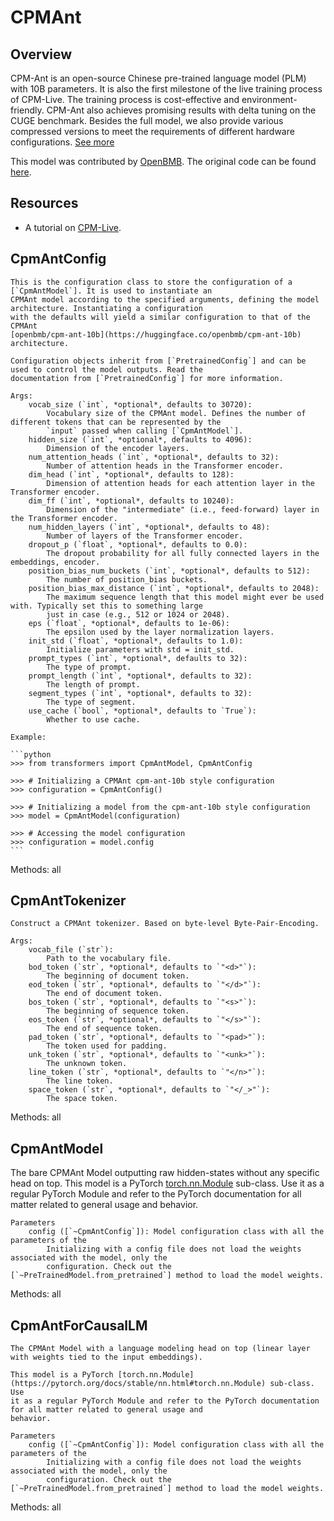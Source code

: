<!--Copyright 2022 The HuggingFace Team and The OpenBMB Team. All rights reserved.

Licensed under the Apache License, Version 2.0 (the "License"); you may not use this file except in compliance with
the License. You may obtain a copy of the License at

http://www.apache.org/licenses/LICENSE-2.0

Unless required by applicable law or agreed to in writing, software distributed under the License is distributed on
an "AS IS" BASIS, WITHOUT WARRANTIES OR CONDITIONS OF ANY KIND, either express or implied. See the License for the
specific language governing permissions and limitations under the License.

⚠️ Note that this file is in Markdown but contain specific syntax for our doc-builder (similar to MDX) that may not be
rendered properly in your Markdown viewer.

-->

# CPMAnt

## Overview

CPM-Ant is an open-source Chinese pre-trained language model (PLM) with 10B parameters. It is also the first milestone of the live training process of CPM-Live. The training process is cost-effective and environment-friendly. CPM-Ant also achieves promising results with delta tuning on the CUGE benchmark. Besides the full model, we also provide various compressed versions to meet the requirements of different hardware configurations. [See more](https://github.com/OpenBMB/CPM-Live/tree/cpm-ant/cpm-live)

This model was contributed by [OpenBMB](https://huggingface.co/openbmb). The original code can be found [here](https://github.com/OpenBMB/CPM-Live/tree/cpm-ant/cpm-live).

## Resources

- A tutorial on [CPM-Live](https://github.com/OpenBMB/CPM-Live/tree/cpm-ant/cpm-live).

## CpmAntConfig


    This is the configuration class to store the configuration of a [`CpmAntModel`]. It is used to instantiate an
    CPMAnt model according to the specified arguments, defining the model architecture. Instantiating a configuration
    with the defaults will yield a similar configuration to that of the CPMAnt
    [openbmb/cpm-ant-10b](https://huggingface.co/openbmb/cpm-ant-10b) architecture.

    Configuration objects inherit from [`PretrainedConfig`] and can be used to control the model outputs. Read the
    documentation from [`PretrainedConfig`] for more information.

    Args:
        vocab_size (`int`, *optional*, defaults to 30720):
            Vocabulary size of the CPMAnt model. Defines the number of different tokens that can be represented by the
            `input` passed when calling [`CpmAntModel`].
        hidden_size (`int`, *optional*, defaults to 4096):
            Dimension of the encoder layers.
        num_attention_heads (`int`, *optional*, defaults to 32):
            Number of attention heads in the Transformer encoder.
        dim_head (`int`, *optional*, defaults to 128):
            Dimension of attention heads for each attention layer in the Transformer encoder.
        dim_ff (`int`, *optional*, defaults to 10240):
            Dimension of the "intermediate" (i.e., feed-forward) layer in the Transformer encoder.
        num_hidden_layers (`int`, *optional*, defaults to 48):
            Number of layers of the Transformer encoder.
        dropout_p (`float`, *optional*, defaults to 0.0):
            The dropout probability for all fully connected layers in the embeddings, encoder.
        position_bias_num_buckets (`int`, *optional*, defaults to 512):
            The number of position_bias buckets.
        position_bias_max_distance (`int`, *optional*, defaults to 2048):
            The maximum sequence length that this model might ever be used with. Typically set this to something large
            just in case (e.g., 512 or 1024 or 2048).
        eps (`float`, *optional*, defaults to 1e-06):
            The epsilon used by the layer normalization layers.
        init_std (`float`, *optional*, defaults to 1.0):
            Initialize parameters with std = init_std.
        prompt_types (`int`, *optional*, defaults to 32):
            The type of prompt.
        prompt_length (`int`, *optional*, defaults to 32):
            The length of prompt.
        segment_types (`int`, *optional*, defaults to 32):
            The type of segment.
        use_cache (`bool`, *optional*, defaults to `True`):
            Whether to use cache.

    Example:

    ```python
    >>> from transformers import CpmAntModel, CpmAntConfig

    >>> # Initializing a CPMAnt cpm-ant-10b style configuration
    >>> configuration = CpmAntConfig()

    >>> # Initializing a model from the cpm-ant-10b style configuration
    >>> model = CpmAntModel(configuration)

    >>> # Accessing the model configuration
    >>> configuration = model.config
    ```

Methods: all

## CpmAntTokenizer


    Construct a CPMAnt tokenizer. Based on byte-level Byte-Pair-Encoding.

    Args:
        vocab_file (`str`):
            Path to the vocabulary file.
        bod_token (`str`, *optional*, defaults to `"<d>"`):
            The beginning of document token.
        eod_token (`str`, *optional*, defaults to `"</d>"`):
            The end of document token.
        bos_token (`str`, *optional*, defaults to `"<s>"`):
            The beginning of sequence token.
        eos_token (`str`, *optional*, defaults to `"</s>"`):
            The end of sequence token.
        pad_token (`str`, *optional*, defaults to `"<pad>"`):
            The token used for padding.
        unk_token (`str`, *optional*, defaults to `"<unk>"`):
            The unknown token.
        line_token (`str`, *optional*, defaults to `"</n>"`):
            The line token.
        space_token (`str`, *optional*, defaults to `"</_>"`):
            The space token.
    

Methods: all

## CpmAntModel

The bare CPMAnt Model outputting raw hidden-states without any specific head on top.
    This model is a PyTorch [torch.nn.Module](https://pytorch.org/docs/stable/nn.html#torch.nn.Module) sub-class. Use
    it as a regular PyTorch Module and refer to the PyTorch documentation for all matter related to general usage and
    behavior.

    Parameters
        config ([`~CpmAntConfig`]): Model configuration class with all the parameters of the
            Initializing with a config file does not load the weights associated with the model, only the
            configuration. Check out the [`~PreTrainedModel.from_pretrained`] method to load the model weights.


Methods: all
    
## CpmAntForCausalLM


    The CPMAnt Model with a language modeling head on top (linear layer with weights tied to the input embeddings).
    
    This model is a PyTorch [torch.nn.Module](https://pytorch.org/docs/stable/nn.html#torch.nn.Module) sub-class. Use
    it as a regular PyTorch Module and refer to the PyTorch documentation for all matter related to general usage and
    behavior.

    Parameters
        config ([`~CpmAntConfig`]): Model configuration class with all the parameters of the
            Initializing with a config file does not load the weights associated with the model, only the
            configuration. Check out the [`~PreTrainedModel.from_pretrained`] method to load the model weights.


Methods: all